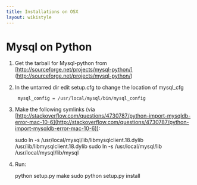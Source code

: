 ```yaml
---
title: Installations on OSX
layout: wikistyle
---
```


Mysql on Python
=====================


1. Get the tarball for Mysql-python from [http://sourceforge.net/projects/mysql-python/] (http://sourceforge.net/projects/mysql-python/)
1. In the untarred dir edit setup.cfg to change the location of mysql_cfg

        mysql_config = /usr/local/mysql/bin/mysql_config

2. Make the following symlinks (via [http://stackoverflow.com/questions/4730787/python-import-mysqldb-error-mac-10-6](http://stackoverflow.com/questions/4730787/python-import-mysqldb-error-mac-10-6)):

    sudo ln -s /usr/local/mysql/lib/libmysqlclient.18.dylib /usr/lib/libmysqlclient.18.dylib
    sudo ln -s /usr/local/mysql/lib /usr/local/mysql/lib/mysql

3. Run:

    python setup.py make
    sudo python setup.py install




